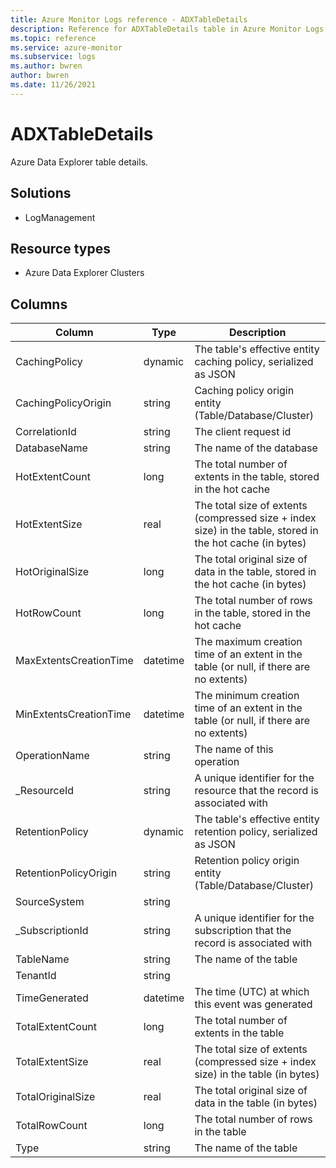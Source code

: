 ```yaml
---
title: Azure Monitor Logs reference - ADXTableDetails
description: Reference for ADXTableDetails table in Azure Monitor Logs.
ms.topic: reference
ms.service: azure-monitor
ms.subservice: logs
ms.author: bwren
author: bwren
ms.date: 11/26/2021
---
```


# ADXTableDetails

 Azure Data Explorer table details.

## Solutions

- LogManagement
## Resource types

- Azure Data Explorer Clusters




## Columns

| Column | Type | Description |
| --- | --- | --- |
| CachingPolicy | dynamic | The table's effective entity caching policy, serialized as JSON |
| CachingPolicyOrigin | string | Caching policy origin entity (Table/Database/Cluster) |
| CorrelationId | string | The client request id |
| DatabaseName | string | The name of the database |
| HotExtentCount | long | The total number of extents in the table, stored in the hot cache |
| HotExtentSize | real | The total size of extents (compressed size + index size) in the table, stored in the hot cache (in bytes) |
| HotOriginalSize | long | The total original size of data in the table, stored in the hot cache (in bytes) |
| HotRowCount | long | The total number of rows in the table, stored in the hot cache |
| MaxExtentsCreationTime | datetime | The maximum creation time of an extent in the table (or null, if there are no extents) |
| MinExtentsCreationTime | datetime | The minimum creation time of an extent in the table (or null, if there are no extents) |
| OperationName | string | The name of this operation |
| _ResourceId | string | A unique identifier for the resource that the record is associated with |
| RetentionPolicy | dynamic | The table's effective entity retention policy, serialized as JSON |
| RetentionPolicyOrigin | string | Retention policy origin entity (Table/Database/Cluster) |
| SourceSystem | string |  |
| _SubscriptionId | string | A unique identifier for the subscription that the record is associated with |
| TableName | string | The name of the table |
| TenantId | string |  |
| TimeGenerated | datetime | The time (UTC) at which this event was generated |
| TotalExtentCount | long | The total number of extents in the table |
| TotalExtentSize | real | The total size of extents (compressed size + index size) in the table (in bytes) |
| TotalOriginalSize | real | The total original size of data in the table (in bytes) |
| TotalRowCount | long | The total number of rows in the table |
| Type | string | The name of the table |
